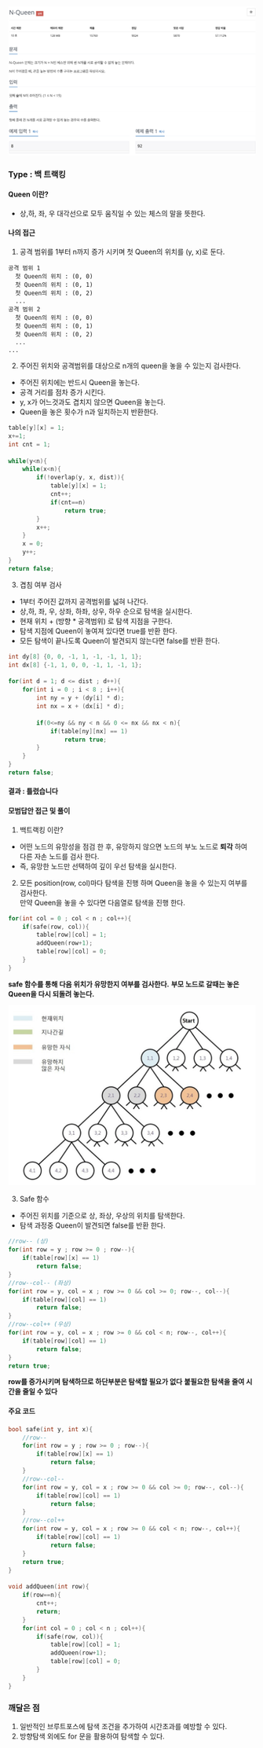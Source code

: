 ![Problem](https://github.com/seongjinkime/problem-solving/blob/master/images/9663.png)
### Type :  백 트랙킹

#### Queen 이란?
 - 상,하, 좌, 우 대각선으로 모두 움직일 수 있는 체스의 말을 뜻한다.

#### 나의 접근
1. 공격 범위를 1부터 n까지 증가 시키며 첫 Queen의 위치를 (y, x)로 둔다.
```
공격 범위 1
  첫 Queen의 위치 : (0, 0)
  첫 Queen의 위치 : (0, 1)
  첫 Queen의 위치 : (0, 2)
  ...
공격 범위 2
  첫 Queen의 위치 : (0, 0)
  첫 Queen의 위치 : (0, 1)
  첫 Queen의 위치 : (0, 2)
  ...
...
```  

2. 주어진 위치와 공격범위를 대상으로 n개의 queen을 놓을 수 있는지 검사한다.
- 주어진 위치에는 반드시 Queen을 놓는다.
- 공격 거리를 점차 증가 시킨다.
- y, x가 어느것과도 겹치지 않으면 Queen을 놓는다.
- Queen을 놓은 횟수가 n과 일치하는지 반환한다.

```cpp
table[y][x] = 1;
x+=1;
int cnt = 1;

while(y<n){
    while(x<n){
        if(!overlap(y, x, dist)){
            table[y][x] = 1;
            cnt++;
            if(cnt==n)
                return true;
        }
        x++;
    }
    x = 0;
    y++;
}
return false;
```  

3. 겹침 여부 검사  
- 1부터 주어진 값까지 공격범위를 넓혀 나간다.  
- 상,하, 좌, 우, 상좌, 하좌, 상우, 하우 순으로 탐색을 실시한다.  
- 현재 위치 + (방향 * 공격범위) 로 탐색 지점을 구한다.  
- 탐색 지점에 Queen이 놓여져 있다면 true를 반환 한다.  
- 모든 탐색이 끝나도록 Queen이 발견되지 않는다면 false를 반환 한다.  

```cpp
int dy[8] {0, 0, -1, 1, -1, -1, 1, 1};
int dx[8] {-1, 1, 0, 0, -1, 1, -1, 1};

for(int d = 1; d <= dist ; d++){
    for(int i = 0 ; i < 8 ; i++){
        int ny = y + (dy[i] * d);
        int nx = x + (dx[i] * d);

        if(0<=ny && ny < n && 0 <= nx && nx < n){
            if(table[ny][nx] == 1)
                return true;
        }
    }
}
return false;
```

#### 결과 : **틀렸습니다**

#### 모범답안 접근 및 풀이

1. 백트랙킹 이란?
  - 어떤 노드의 유망성을 점검 한 후, 유망하지 않으면 노드의 부노 노드로 **퇴각** 하여 다른 자손 노드를 검사 한다.  
  - 즉, 유망한 노드만 선택하여 깊이 우선 탐색을 실시한다.  

2. 모든 position(row, col)마다 탐색을 진행 하며 Queen을 놓을 수 있는지 여부를 검사한다.  
   만약 Queen을 놓을 수 있다면 다음열로 탐색을 진행 한다.
```cpp
for(int col = 0 ; col < n ; col++){
    if(safe(row, col)){
        table[row][col] = 1;
        addQueen(row+1);
        table[row][col] = 0;
    }
}
```
**safe 함수를 통해 다음 위치가 유망한지 여부를 검사한다.**
**부모 노드로 갈때는 놓은 Queen을 다시 되돌려 놓는다.**

![Problem](https://github.com/seongjinkime/problem-solving/blob/master/images/back_tracking.png)

3. Safe 함수
  - 주어진 위치를 기준으로 상, 좌상, 우상의 위치를 탐색한다.  
  - 탐색 과정중 Queen이 발견되면 false를 반환 한다.
 ```cpp
 //row-- (상)
 for(int row = y ; row >= 0 ; row--){
     if(table[row][x] == 1)
         return false;
 }
 //row--col-- (좌상)
 for(int row = y, col = x ; row >= 0 && col >= 0; row--, col--){
     if(table[row][col] == 1)
         return false;
 }
 //row--col++ (우상)
 for(int row = y, col = x ; row >= 0 && col < n; row--, col++){
     if(table[row][col] == 1)
         return false;
 }
 return true;
 ```
 **row를 증가시키며 탐색하므로 하단부분은 탐색할 필요가 없다**
 **붙필요한 탐색을 줄여 시간을 줄일 수 있다**

#### 주요 코드
```cpp
bool safe(int y, int x){
    //row--
    for(int row = y ; row >= 0 ; row--){
        if(table[row][x] == 1)
            return false;
    }
    //row--col--
    for(int row = y, col = x ; row >= 0 && col >= 0; row--, col--){
        if(table[row][col] == 1)
            return false;
    }
    //row--col++
    for(int row = y, col = x ; row >= 0 && col < n; row--, col++){
        if(table[row][col] == 1)
            return false;
    }
    return true;
}

void addQueen(int row){
    if(row==n){
        cnt++;
        return;
    }
    for(int col = 0 ; col < n ; col++){
        if(safe(row, col)){
            table[row][col] = 1;
            addQueen(row+1);
            table[row][col] = 0;
        }
    }
}

```

### 깨달은 점
1. 일반적인 브루트포스에 탐색 조건을 추가하여 시간초과를 예방할 수 있다.
2. 방향탐색 외에도 for 문을 활용하여 탐색할 수 있다.  
